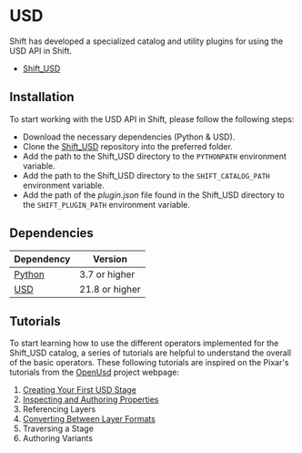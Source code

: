 # USD

Shift has developed a specialized catalog and utility plugins for using the USD API in Shift. 

* [Shift_USD](https://github.com/Inbibo/Shift_USD)

## Installation

To start working with the USD API in Shift, please follow the following steps:

* Download the necessary dependencies (Python & USD).
* Clone the [Shift_USD](https://github.com/Inbibo/Shift_USD) repository into the preferred folder.
* Add the path to the Shift_USD directory to the `PYTHONPATH` environment variable.
* Add the path to the Shift_USD directory to the `SHIFT_CATALOG_PATH` environment variable.
* Add the path of the *plugin.json* file found in the Shift_USD directory to the `SHIFT_PLUGIN_PATH` environment variable.

## Dependencies
| **Dependency**                                           | **Version**    |
| -------------------------------------------------------- | -------------- |
| [Python](https://www.python.org/download/releases/3.0/)  | 3.7 or higher  |
| [USD](https://pypi.org/project/usd-core/)                | 21.8 or higher |

<!-- ##Plugins

TODO #43
This section is reserved to USD Plugins information 

### Examples
This section is reserved to an example video of how to use USD resources.
 -->

## Tutorials

To start learning how to use the different operators implemented for the Shift_USD catalog, a series of tutorials are helpful to understand the overall of the basic operators. These following tutorials are inspired on the Pixar's tutorials from the [OpenUsd](https://openusd.org/release/tut_usd_tutorials.html) project webpage:

1. [Creating Your First USD Stage](usd_tutorials/usd_tutorial_01.md)
2. [Inspecting and Authoring Properties](usd_tutorials/usd_tutorial_02.md)
3. Referencing Layers
4. [Converting Between Layer Formats](usd_tutorials/usd_tutorial_04.md)
5. Traversing a Stage
6. Authoring Variants